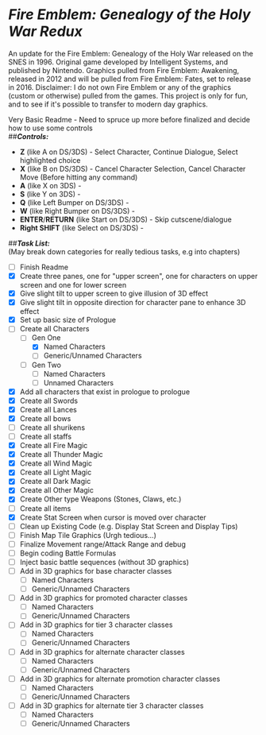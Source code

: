 # **_Fire Emblem: Genealogy of the Holy War Redux_**
An update for the Fire Emblem: Genealogy of the Holy War released on the SNES in 1996. Original game developed by Intelligent Systems, and published by Nintendo. Graphics pulled from Fire Emblem: Awakening, released in 2012 and will be pulled from Fire Emblem: Fates, set to release in 2016. Disclaimer: I do not own Fire Emblem or any of the graphics (custom or otherwise) pulled from the games. This project is only for fun, and to see if it's possible to transfer to modern day graphics. 

Very Basic Readme - Need to spruce up more before finalized and decide how to use some controls <br />
##**_Controls:_**  <br />
* **Z** (like A on DS/3DS) - Select Character, Continue Dialogue, Select highlighted choice <br />
* **X** (like B on DS/3DS) - Cancel Character Selection, Cancel Character Move (Before hitting any command) <br />
* **A** (like X on 3DS) -  <br />
* **S** (like Y on 3DS) -  <br />
* **Q** (like Left Bumper on DS/3DS) -  <br />
* **W** (like Right Bumper on DS/3DS) -  <br />
* **ENTER**/**RETURN** (like Start on DS/3DS) - Skip cutscene/dialogue <br />
* **Right SHIFT** (like Select on DS/3DS) - 


##**_Task List:_** <br />
(May break down categories for really tedious tasks, e.g into chapters) <br />
- [ ] Finish Readme
- [x] Create three panes, one for "upper screen", one for characters on upper screen and one for lower screen
- [x] Give slight tilt to upper screen to give illusion of 3D effect
- [x] Give slight tilt in opposite direction for character pane to enhance 3D effect
- [x] Set up basic size of Prologue
- [ ] Create all Characters
  - [ ] Gen One
    - [x] Named Characters
    - [ ] Generic/Unnamed Characters
  - [ ] Gen Two
    - [ ] Named Characters
    - [ ] Unnamed Characters
- [x] Add all characters that exist in prologue to prologue
- [x] Create all Swords
- [x] Create all Lances
- [x] Create all bows
- [ ] Create all shurikens
- [ ] Create all staffs
- [x] Create all Fire Magic
- [x] Create all Thunder Magic
- [x] Create all Wind Magic
- [x] Create all Light Magic
- [x] Create all Dark Magic
- [x] Create all Other Magic
- [x] Create Other type Weapons (Stones, Claws, etc.)
- [ ] Create all items
- [x] Create Stat Screen when cursor is moved over character
- [ ] Clean up Existing Code (e.g. Display Stat Screen and Display Tips)
- [ ] Finish Map Tile Graphics (Urgh tedious...)
- [ ] Finalize Movement range/Attack Range and debug
- [ ] Begin coding Battle Formulas
- [ ] Inject basic battle sequences (without 3D graphics)
- [ ] Add in 3D graphics for base character classes
  - [ ] Named Characters
  - [ ] Generic/Unnamed Characters
- [ ] Add in 3D graphics for promoted character classes
  - [ ] Named Characters
  - [ ] Generic/Unnamed Characters
- [ ] Add in 3D graphics for tier 3 character classes
  - [ ] Named Characters
  - [ ] Generic/Unnamed Characters
- [ ] Add in 3D graphics for alternate character classes
  - [ ] Named Characters
  - [ ] Generic/Unnamed Characters
- [ ] Add in 3D graphics for alternate promotion character classes
  - [ ] Named Characters
  - [ ] Generic/Unnamed Characters
- [ ] Add in 3D graphics for alternate tier 3 character classes
  - [ ] Named Characters
  - [ ] Generic/Unnamed Characters
